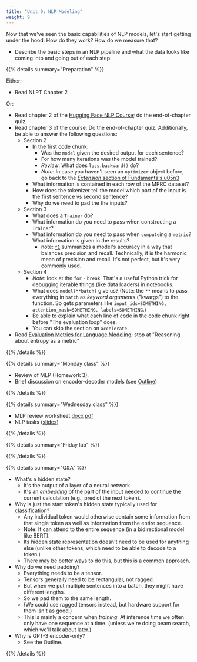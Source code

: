 ```yaml
---
title: "Unit 9: NLP Modeling"
weight: 9
---
```


Now that we've seen the basic capabilities of NLP models, let's start getting under the hood. How do they work? How do we measure that?

- Describe the basic steps in an NLP pipeline and what the data looks like coming into and going out of each step.

{{% details summary="Preparation" %}}

Either:

- Read NLPT Chapter 2

Or:

- Read chapter 2 of the [Hugging Face NLP Course](https://huggingface.co/course/); do the end-of-chapter quiz.
- Read chapter 3 of the course. Do the end-of-chapter quiz. Additionally, be able to answer the following questions:
  - Section 2
    - In the first code chunk:
      - Was the `model` given the desired output for each sentence?
      - For how many iterations was the model trained?
      - *Review*: What does `loss.backward()` do?
      - *Note*: In case you haven't seen an `optimizer` object before, go back to the [*Extension* section of Fundamentals u05n3](/fundamentals/u05n3-mnist-clf.html#Extension)
    - What information is contained in each row of the MPRC dataset?
    - How does the tokenizer tell the model which part of the input is the first sentence vs second sentence?
    - Why do we need to pad the the inputs?
  - Section 3
    - What does a `Trainer` do?
    - What information do you need to pass when constructing a `Trainer`?
    - What information do you need to pass when `compute`ing a `metric`? What information is given in the results?
      - note: [`f1`](https://en.wikipedia.org/wiki/F-score) summarizes a model's accuracy in a way that balances precision and recall. Technically, it is the harmonic mean of precision and recall. It's not perfect, but it's very commonly used.
  - Section 4
    - *Note*: look at the `for` - `break`. That's a useful Python trick for debugging iterable things (like data loaders) in notebooks.
    - What does `model(**batch)` give us? (Note: the `**` means to pass everything in `batch` as *keyword arguments* ("kwargs") to the function. So gets parameters like `input_ids=SOMETHING, attention_mask=SOMETHING, labels=SOMETHING`.)
    - Be able to explain what each line of code in the code chunk right before "The evaluation loop" does.
    - You can skip the section on `accelerate`.
- Read [Evaluation Metrics for Language Modeling](https://thegradient.pub/understanding-evaluation-metrics-for-language-models/); stop at "Reasoning about entropy as a metric"

{{% /details %}}

{{% details summary="Monday class" %}}

- Review of MLP (Homework 3).
- Brief discussion on encoder-decoder models (see [Outline](/outline/))

{{% /details %}}

{{% details summary="Wednesday class" %}}

- MLP review worksheet [docx](mlp_review.docx) [pdf](mlp_review.pdf)
- NLP tasks ([slides](/slides/w9/w9-nlp.html))

{{% /details %}}

{{% details summary="Friday lab" %}}

{{% /details %}}

{{% details summary="Q&A" %}}

- What's a hidden state?
  - It's the output of a layer of a neural network.
  - It's an *embedding* of the part of the input needed to continue the current calculation (e.g., predict the next token).
- Why is just the start token's hidden state typically used for classification?
  - Any individual token would otherwise contain some information from that single token as well as information from the entire sequence.
  - Note: It can attend to the entire sequence (in a bidirectional model like BERT).
  - Its hidden state representation doesn't need to be used for anything else (unlike other tokens, which need to be able to decode to a token.)
  - There may be better ways to do this, but this is a common approach.
- Why do we need padding?
  - Everything needs to be a tensor.
  - Tensors generally need to be rectangular, not ragged.
  - But when we put multiple sentences into a batch, they might have different lengths.
  - So we pad them to the same length.
  - (We could use ragged tensors instead, but hardware support for them isn't as good.)
  - This is mainly a concern when *training*. At inference time we often only have one sequence at a time. (unless we're doing beam search, which we'll talk about later.)
- Why is GPT-3 encoder-only?
  - See the Outline.

{{% /details %}}

<!-- 

- Code Together: Inside an NLP pipeline
  - What's the shape of everything? What are batches?
    - Review the tensors: what they mean, what their shapes are
    - Label each part.
  - Hidden states (`output_hidden_states`) and word embeddings
- `perplexity = mean_cross_entropy.exp()` and what that means
- Review loss, look at how it's implemented, clarify perplexity
- Review embeddings and hidden states

-->